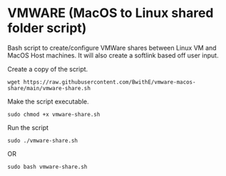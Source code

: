 # VMWARE (MacOS to Linux shared folder script)
Bash script to create/configure VMWare shares between Linux VM and MacOS Host machines.
It will also create a softlink based off user input.

Create a copy of the script.

```wget https://raw.githubusercontent.com/BwithE/vmware-macos-share/main/vmware-share.sh```

Make the script executable.

```sudo chmod +x vmware-share.sh```

Run the script

```sudo ./vmware-share.sh```

OR 

```sudo bash vmware-share.sh```
